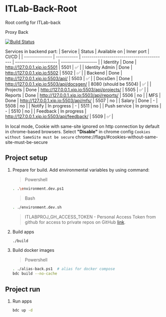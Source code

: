 # ITLab-Back-Root
Root config for ITLab-back

Proxy Back

[![Build Status](https://dev.azure.com/rtuitlab/RTU%20IT%20Lab/_apis/build/status/ITLab/ITLab-Back-Root?branchName=master)](https://dev.azure.com/rtuitlab/RTU%20IT%20Lab/_build/latest?definitionId=142&branchName=master)

Services in backend part:
| Service        | Status      | Available on                               | Inner port            | CI/CD              |
| -------------- | ----------- | ------------------------------------------ | --------------------- | ------------------ |
| Identity       | Done        | http://127.0.0.1.xip.io:5501               | 5501                  | :white_check_mark: |
| Identity Admin | Done        | http://127.0.0.1.xip.io:5502               | 5502                  | :white_check_mark: |
| Backend        | Done        | http://127.0.0.1.xip.io:5503/api/          | 5503                  | :white_check_mark: |
| DocsGen        | Done        | http://127.0.0.1.xip.io:5503/api/docsgen/  | 8080 (should be 5504) | :white_check_mark: |
| Projects       | Done        | http://127.0.0.1.xip.io:5503/api/projects/ | 5505                  | :white_check_mark: |
| Reports        | Done        | http://127.0.0.1.xip.io:5503/api/reports/  | 5506                  | no                 |
| MFS            | Done        | http://127.0.0.1.xip.io:5503/api/mfs/      | 5507                  | no                 |
| Salary         | Done        | -                                          | 5508                  | no                 |
| Notify         | In progress | -                                          | 5511                  | no                 |
| Push service   | In progress | -                                          | 5510                  | no                 |
| Feedback       | In progress | http://127.0.0.1.xip.io:5503/api/feedback/ | 5509                  | :white_check_mark: |

In local mode, Cookie with same-site ignored on http connection by default in chrome-based browsers. Select **"Disable"** in chrome config `Cookies without SameSite must be secure` chrome://flags/#cookies-without-same-site-must-be-secure

## Project setup

1. Prepare for build. Add environmental variables by using command:
    > Powershell
    ```bash
    . .\environment.dev.ps1
    ```
    > Bash
    ```bash
    . ./environment.dev.sh
    ```
    > ITLABPROJ_GH_ACCESS_TOKEN - Personal Access Token from github for access to private repos on GitHub [link](https://github.com/settings/tokens).
2. Build apps
    ```bash
    ./build
    ```
3. Build docker images
    > Powershell
    ```bash
    . ./alias-back.ps1  # alias for docker compose
    bdc build --no-cache
    ```

## Project run

1. Run apps
    ```bash
    bdc up -d
    ```